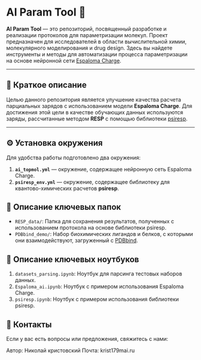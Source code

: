# AI Param Tool 🧬

**AI Param Tool** — это репозиторий, посвященный разработке и реализации протоколов для параметризации молекул. Проект предназначен для исследователей в области вычислительной химии, молекулярного моделирования и drug design. Здесь вы найдете инструменты и методы для автоматизации процесса параметризации на основе нейронной сети [Espaloma Charge](https://github.com/choderalab/espaloma-charge/tree/main).

---

## 🚀 Краткое описание

Целью данного репозитория является улучшение качества расчета парциальных зарядов с использованием модели **Espaloma Charge**. Для достижения этой цели в качестве обучающих данных используются заряды, рассчитанные методом **RESP** с помощью библиотеки [psiresp](https://github.com/lilyminium/psiresp).

---

## ⚙️ Установка окружения

Для удобства работы подготовлено два окружения:

1. **`ai_topmol.yml`** — окружение, содержащее нейронную сеть Espaloma Charge.
2. **`psiresp_env.yml`** — окружение, содержащее библиотеку для квантово-химических расчетов **psiresp**.

## 📁 Описание ключевых папок

- `RESP_data/`: Папка для сохранения результатов, полученных с использованием протокола на основе библиотеки psiresp.
- `PDBbind_demo/`: Набор биохимических лигандов и белков, с которыми они взаимодействуют, загруженный с [PDBbind](https://www.pdbbind-plus.org.cn/download).

## 📁 Описание ключевых ноутбуков 

1. `datasets_parsing.ipynb`: Ноутбук для парсинга тестовых наборов данных.
2. `Espaloma_ai.ipynb`: Ноутбук с примером использования Espaloma Charge.
3. `psiresp.ipynb`: Ноутбук с примером использования библиотеки psiresp.

## 📧 Контакты

Если у вас есть вопросы или предложения, свяжитесь с нами:

Автор: Николай кристовский
Почта: krist179mai.ru